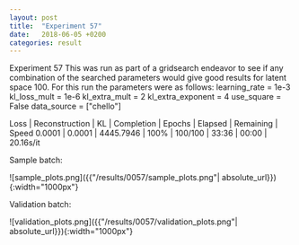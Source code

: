 ```yaml
---
layout: post
title:  "Experiment 57"
date:   2018-06-05 +0200
categories: result
---
```

Experiment 57
This was run as part of a gridsearch endeavor to see if any combination of the searched parameters would give good results for latent space 100.
For this run the parameters were as follows:
learning_rate = 1e-3
kl_loss_mult = 1e-6
kl_extra_mult = 2
kl_extra_exponent = 4
use_square = False
data_source = ["chello"]

Loss | Reconstruction | KL | Completion | Epochs | Elapsed | Remaining | Speed
0.0001 | 0.0001 | 4445.7946 | 100% | 100/100 | 33:36 | 00:00 | 20.16s/it



Sample batch:

![sample_plots.png]({{"/results/0057/sample_plots.png"| absolute_url}}){:width="1000px"}

Validation batch:

![validation_plots.png]({{"/results/0057/validation_plots.png"| absolute_url}}){:width="1000px"}
